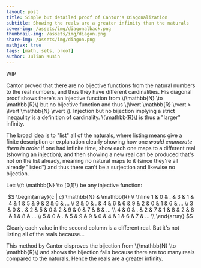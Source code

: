 ```yaml
---
layout: post
title: Simple but detailed proof of Cantor's Diagonalization
subtitle: Showing the reals are a greater infinity than the naturals
cover-img: /assets/img/diagonalback.png
thumbnail-img: /assets/img/diagon.png 
share-img: /assets/img/diagon.png
mathjax: true
tags: [math, sets, proof]
author: Julian Kusin
---
```

WIP

Cantor proved that there are no bijective functions from the natural numbers to the real numbers, and thus they have different cardinalities. His diagonal proof shows there's an injective function from \\(\mathbb{N} \to \mathbb{R}\\) but no bijective function and thus \\(\lvert \mathbb{R} \rvert > \lvert \mathbb{N} \rvert \\). Injection but no bijection implying a strict ineqaulity is a definition of cardinality. \\(\mathbb{R}\\) is thus a "larger" infinity.

<!---
There's a bijection, and thus equal cardinality, between \\(\mathbb{N}\\) and \\(\mathbb{R}\\) if and only if (\\(\iff\\)) there is at least one bijective function from \\(\mathbb{N} \to \mathbb{R}\\). 
Remember a bijective function \\(f\\), in this case from \\(\mathbb{N} \to \mathbb{R}\\), implies an inverse function, i.e. another bijective function, in this case \\(f^{-1}\\) from \\(\mathbb{R} \to \mathbb{N}\\).
This means we only need to attack one function of a function-inverse function (bijective) pair to disprove a bijection and thus disprove a shared cardinality between the naturals and reals.
-->

The broad idea is to "list" all of the naturals, where listing means give a finite description or explanation clearly showing how one *would enumerate them* *in order* if one had infinite time, show each one maps to a different real (showing an injection), and then showing a new real can be produced that's not on the list already, meaning  no natural maps to it (since they're all already "listed") and thus there can't be a surjection and likewise no bijection.


Let: \\(f: \mathbb{N} \to [0,1]\\) be any injective function:

$$
\begin{array}{c | c}
\mathbb{N} &  \mathbb{R} \\
\hline
1 & 0 & . & 3 & 1 & 4 & 1 & 5 & 9 & 2 & 6 & ... \\
2 & 0 & . & 4 & 6 & 6 & 9 & 2 & 0 & 1 & 6 & ...  \\
3 & 0 & . & 2 & 5 & 0 & 2 & 9 & 0 & 7 & 8 & ... \\
4 & 0 & . & 2 & 7 & 1 & 8 & 2 & 8 & 1 & 8 & ... \\
5 & 0 & . & 5 & 9 & 9 & 0 & 4 & 1 & 6 & 7 & ... \\ 
\end{array}
$$

Clearly each value in the second column is a different real. But it's not listing all of the reals because...



This method by Cantor disproves the bijection from \\(\mathbb{N} \to \mathbb{R}\\) and shows the bijection fails because there are too many reals compared to the naturals. Hence the reals are a greater infinity. 



